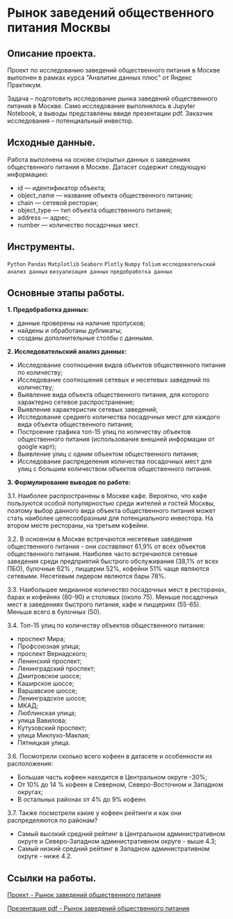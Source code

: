 # Рынок заведений общественного питания Москвы

## Описание проекта.

Проект по исследованию заведений общественного питания в Москве выполнен в рамках курса "Аналитик данных плюс" от Яндекс Практикум.

Задача – подготовить исследование рынка заведений общественного питания в Москве. Само исследование выполнялось в Jupyter Notebook, а выводы представлены ввиде презентации pdf. Заказчик исследования – потенциальный инвестор.

## Исходные данные.

Работа выполнена на основе открытых данных о заведениях общественного питания в Москве. Датасет содержит следующую информацию:

* id — идентификатор объекта;
* object_name — название объекта общественного питания;
* chain — сетевой ресторан;
* object_type — тип объекта общественного питания;
* address — адрес;
* number — количество посадочных мест.

## Инструменты.

```Python``` ```Pandas``` ```Matplotlib``` ```Seaborn``` ```Plotly``` ```Numpy``` ```folium``` ```исследовательский анализ данных``` ```визуализация данных``` ```предобработка данных```

## Основные этапы работы.

__1. Предобработка данных:__

* данные проверены на наличие пропусков;
* найдены и обработаны дубликаты;
* созданы дополнительные столбы с данными.

__2. Исследовательский анализ данных:__

* Исследование соотношения видов объектов общественного питания по количеству;
* Исследование соотношения сетевых и несетевых заведений по количеству;
* Выявление вида объекта общественного питания, для которого характерно сетевое распространение;
* Выявление характеристик сетевых заведений;
* Исследование среднего количества посадочных мест для каждого вида объекта общественного питания;
* Построение графика топ-15 улиц по количеству объектов общественного питания (использование внешней информации от google карт);
* Выявление улиц с одним объектом общественного питания;
* Исследование распределения количества посадочных мест для улиц с большим количеством объектов общественного питания.

__3. Формулирование выводов по работе:__

3.1. Наиболее распространены в Москве кафе. Вероятно, что кафе пользуются особой популярностью среди жителей и гостей Москвы, поэтому выбор данного вида объекта общественного питания может стать наиболее целесообразным для потенциального инвестора. На втором месте рестораны, на третьем кофейни.

3.2. В основном в Москве встречаются несетевые заведения общественного питания - они составляют 61,9% от всех объектов общественного питания. Наиболее часто встречаются сетевые заведения среди предприятий быстрого обслуживания (38,1% от всех ПБО), булочные 62% , пиццерии 52%, кофейни 51% чаще являются сетевыми. Несетевым лидером являются бары 78%.

3.3. Наибольшее медианное количество посадочных мест в ресторанах, барах и кофейнях (80-90) и столовых (около 75). Меньше посадочных мест в заведениях быстрого питания, кафе и пиццериях (55-65). Меньше всего в булочных (50).

3.4. Топ-15 улиц по количеству объектов общественного питания:

* проспект Мира;
* Профсоюзная улица;
* проспект Вернадского;
* Ленинский проспект;
* Ленинградский проспект;
* Дмитровское шоссе;
* Каширское шоссе;
* Варшавское шоссе;
* Ленинградское шоссе;
* МКАД;
* Люблинская улица;
* улица Вавилова;
* Кутузовский проспект;
* улица Миклухо-Маклая;
* Пятницкая улица.


3.6. Посмотрели сколько всего кофеен в датасете и особенности их расположения:

* Большая часть кофеен находится в Центральном округе -30%;
* От 10% до 14 % кофеен в Северном, Северо-Восточном и Западном округах;
* В остальных районах от 4% до 9% кофеен.

3.7. Также посмотрели какие у кофеен рейтинги и как они распределяются по районам?

* Самый высокий средний рейтинг в Центральном административном округе и Северо-Западном административном округе - выше 4.3;
* Самый низкий средний рейтинг в Западном административном округе - ниже 4.2.

## Ссылки на работы.

[Проект - Рынок заведений общественного питания]()

[Презентация pdf - Рынок заведений общественного питания]()
